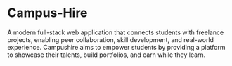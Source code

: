 # Campus-Hire
A modern full-stack web application that connects students with freelance projects, enabling peer collaboration, skill development, and real-world experience. Campushire aims to empower students by providing a platform to showcase their talents, build portfolios, and earn while they learn.
